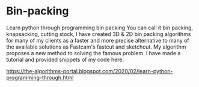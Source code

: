 # Bin-packing
Learn python through programming bin packing
You can call it bin packing, knapsacking, cutting stock, 
I have created 3D & 2D bin packing algorithms for many of my clients as a faster and more precise alternative to many of the available solutions as Fastcam's fastcut and sketchcut.
My algorithm proposes a new method to solving the famous problem.
I have made a tutorial and provided snippets of my code here.

https://the-algorithms-portal.blogspot.com/2020/02/learn-python-programming-through.html
